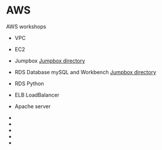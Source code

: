 # AWS
AWS workshops

* VPC

* EC2

* Jumpbox [Jumpbox directory](https://github.com/scastier/AWS/tree/master/Jump%20Box)

* RDS Database mySQL and Workbench [Jumpbox directory](https://github.com/scastier/AWS/blob/master/Jump%20Box/Assignment%201%20-%20JUMPBOX.pdf)

* RDS Python

* ELB LoadBalancer

* Apache server

* 

* 

* 

* 

* 



